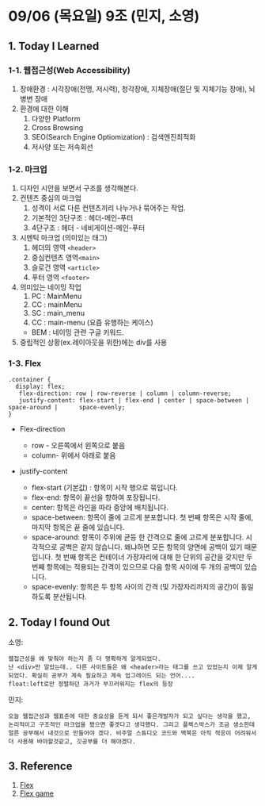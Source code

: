 # 09/06 (목요일) 9조 (민지, 소영)

## 1. Today I Learned


 
### 1-1. 웹접근성(Web Accessibility)
1. 장애환경 : 시각장애(전맹, 저시력), 청각장애, 지체장애(절단 및 지체기능 장애), 뇌병변 장애
1. 환경에 대한 이해
    1. 다양한 Platform
    1. Cross Browsing
    1. SEO(Search Engine Optiomization) : 검색엔진최적화
    1. 저사양 또는 저속회선


### 1-2. 마크업
1. 디자인 시안을 보면서 구조를 생각해본다.
1. 컨텐츠 중심의 마크업
    1. 성격이 서로 다른 컨텐츠끼리 나누거나 묶어주는 작업.
    1. 기본적인 3단구조 : 헤더-메인-푸터
    1. 4단구조 : 헤더 - 네비게이션-메인-푸터
1. 시멘틱 마크업 (의미있는 태그)
    1. 헤더의 영역 `<header>`
    1. 중심컨텐츠 영역`<main>`
    1. 슬로건 영역 `<article>`
    1. 푸터 영역 `<footer>`
1. 의미있는 네이밍 작업
    1. PC : MainMenu
    1. CC : mainMenu
    1. SC : main_menu
    1. CC : main-menu  (요즘 유행하는 케이스)
    * BEM : 네이밍 관련 구글 키워드.
1. 중립적인 상황(ex.레이아웃을 위한)에는 div를 사용


### 1-3. Flex
````
.container {
  display: flex; 
   flex-direction: row | row-reverse | column | column-reverse;
   justify-content: flex-start | flex-end | center | space-between | space-around |      space-evenly;
}

````
 * Flex-direction
    - row - 오른쪽에서 왼쪽으로 붙음
    - column- 위에서 아래로 붙음


* justify-content
    * flex-start (기본값) : 항목이 시작 행으로 묶입니다.
    * flex-end: 항목이 끝선을 향하여 포장됩니다.
    * center: 항목은 라인을 따라 중앙에 배치됩니다.
    * space-between: 항목이 줄에 고르게 분포합니다. 첫 번째 항목은 시작 줄에, 마지막 항목은 끝 줄에 있습니다.
    * space-around: 항목이 주위에 균등 한 간격으로 줄에 고르게 분포합니다. 시각적으로 공백은 같지 않습니다. 왜냐하면 모든 항목의 양면에 공백이 있기 때문입니다. 첫 번째 항목은 컨테이너 가장자리에 대해 한 단위의 공간을 갖지만 두 번째 항목에는 적용되는 간격이 있으므로 다음 항목 사이에 두 개의 공백이 있습니다.
    * space-evenly: 항목은 두 항목 사이의 간격 (및 가장자리까지의 공간)이 동일하도록 분산됩니다.

## 2. Today I found Out

소영:
```
웹접근성을 왜 맞춰야 하는지 좀 더 명확하게 알게되었다. 
난 <div>만 알았는데.. 다른 사이트들은 왜 <header>라는 태그를 쓰고 있었는지 이제 알게되었다. 확실히 공부가 계속 필요하고 계속 업그레이드 되는 언어....
float:left로만 정렬하던 과거가 부끄러워지는 flex의 등장
```

민지:
```
오늘 웹접근성과 웹표준에 대한 중요성을 듣게 되서 좋은개발자가 되고 싶다는 생각을 했고, 논리적이고 구조적인 마크업을 짰으면 좋겟다고 생각했다. 그리고 플렉스박스가 조금 생소한데 얼른 공부해서 내것으로 만들어야 겠다. 비주얼 스튜디오 코드와 맥북은 아직 적응이 어려워서 더 사용해 바야할것같고, 깃공부를 더 해야겠다.
```

## 3. Reference 

1. [Flex](https://css-tricks.com/snippets/css/a-guide-to-flexbox/)
1. [Flex game](https://flexboxfroggy.com/#ko)